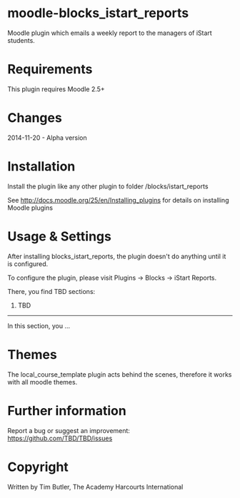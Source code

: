 moodle-blocks_istart_reports
============================
Moodle plugin which emails a weekly report to the managers of iStart students.


Requirements
============
This plugin requires Moodle 2.5+


Changes
=======
2014-11-20 - Alpha version


Installation
============
Install the plugin like any other plugin to folder
/blocks/istart_reports

See http://docs.moodle.org/25/en/Installing_plugins for details on installing Moodle plugins


Usage & Settings
================
After installing blocks_istart_reports, the plugin doesn't do anything until it is configured.

To configure the plugin, please visit Plugins -> Blocks -> iStart Reports.

There, you find TBD sections:

1. TBD
--------------------------
In this section, you ...



Themes
======
The local_course_template plugin acts behind the scenes, therefore it works with all moodle themes.

Further information
===================
Report a bug or suggest an improvement: https://github.com/TBD/TBD/issues


Copyright
=========
Written by Tim Butler, The Academy Harcourts International